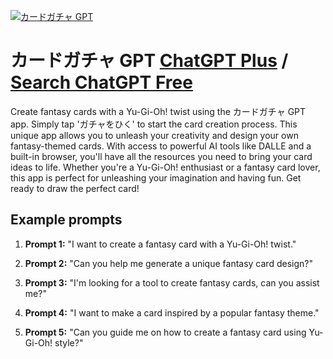 
[![カードガチャ GPT](https://files.oaiusercontent.com/file-IBFfgb5wvqU63uZtwTeLiOHE?se=2123-10-18T11%3A38%3A05Z&sp=r&sv=2021-08-06&sr=b&rscc=max-age%3D31536000%2C%20immutable&rscd=attachment%3B%20filename%3D8c54a53e-754d-4321-95a0-c091fd15758b.png&sig=96uNKo235CQk8Ex3kST3vZjDKJALlFjGuc3S1opwymc%3D)](https://chat.openai.com/g/g-LKUZzKzFt-kadogatiya-gpt)

# カードガチャ GPT [ChatGPT Plus](https://chat.openai.com/g/g-LKUZzKzFt-kadogatiya-gpt) / [Search ChatGPT Free](https://gptcall.net/index.html#/?search=%E3%82%AB%E3%83%BC%E3%83%89%E3%82%AC%E3%83%81%E3%83%A3%20GPT)

Create fantasy cards with a Yu-Gi-Oh! twist using the カードガチャ GPT app. Simply tap 'ガチャをひく' to start the card creation process. This unique app allows you to unleash your creativity and design your own fantasy-themed cards. With access to powerful AI tools like DALLE and a built-in browser, you'll have all the resources you need to bring your card ideas to life. Whether you're a Yu-Gi-Oh! enthusiast or a fantasy card lover, this app is perfect for unleashing your imagination and having fun. Get ready to draw the perfect card!

## Example prompts

1. **Prompt 1:** "I want to create a fantasy card with a Yu-Gi-Oh! twist."

2. **Prompt 2:** "Can you help me generate a unique fantasy card design?"

3. **Prompt 3:** "I'm looking for a tool to create fantasy cards, can you assist me?"

4. **Prompt 4:** "I want to make a card inspired by a popular fantasy theme."

5. **Prompt 5:** "Can you guide me on how to create a fantasy card using Yu-Gi-Oh! style?"


